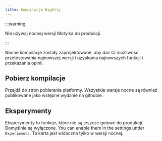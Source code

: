 ```yaml
---
title: Kompilacje Nightly
---
```


:::warning

Nie używaj nocnej wersji Motylka do produkcji.

:::

Nocne kompilacje zostały zaprojektowane, aby dać Ci możliwość przetestowania najnowszej wersji i uzyskania najnowszych funkcji i przekazania opinii.

## Pobierz kompilacje

Przejdź do stron pobierania platformy.
Wszystkie wersje nocne są również publikowane jako wstępne wydanie na githubie.

## Eksperymenty

Eksperymenty to funkcje, które nie są jeszcze gotowe do produkcji.
Domyślnie są wyłączone. You can enable them in the settings under `Experiments`.
Ta karta jest widoczna tylko w wersji nocnej.
